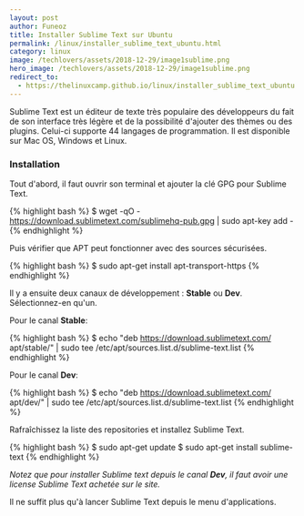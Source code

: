 ```yaml
---
layout: post
author: Funeoz
title: Installer Sublime Text sur Ubuntu
permalink: /linux/installer_sublime_text_ubuntu.html
category: linux
image: /techlovers/assets/2018-12-29/image1sublime.png
hero_image: /techlovers/assets/2018-12-29/image1sublime.png
redirect_to:
  - https://thelinuxcamp.github.io/linux/installer_sublime_text_ubuntu.html
---
```


Sublime Text est un éditeur de texte très populaire des développeurs du fait de son interface très légère et de la possibilité d'ajouter des thèmes ou des plugins. Celui-ci supporte 44 langages de programmation. Il est disponible sur Mac OS, Windows et Linux. 

### Installation

Tout d'abord, il faut ouvrir son terminal et ajouter la clé GPG pour Sublime Text.

{% highlight bash %}
$ wget -qO - https://download.sublimetext.com/sublimehq-pub.gpg | sudo apt-key add -
{% endhighlight %}

Puis vérifier que APT peut fonctionner avec des sources sécurisées.

{% highlight bash %}
$ sudo apt-get install apt-transport-https
{% endhighlight %}

Il y a ensuite deux canaux de développement : **Stable** ou **Dev**. Sélectionnez-en qu'un.

Pour le canal **Stable**:

{% highlight bash %}
$ echo "deb https://download.sublimetext.com/ apt/stable/" | sudo tee /etc/apt/sources.list.d/sublime-text.list
{% endhighlight %}

Pour le canal **Dev**:

{% highlight bash %}
$ echo "deb https://download.sublimetext.com/ apt/dev/" | sudo tee /etc/apt/sources.list.d/sublime-text.list
{% endhighlight %}

Rafraîchissez la liste des repositories et installez Sublime Text.

{% highlight bash %}
$ sudo apt-get update
$ sudo apt-get install sublime-text
{% endhighlight %}

*Notez que pour installer Sublime text depuis le canal **Dev**, il faut avoir une license Sublime Text achetée sur le site.*

Il ne suffit plus qu'à lancer Sublime Text depuis le menu d'applications.